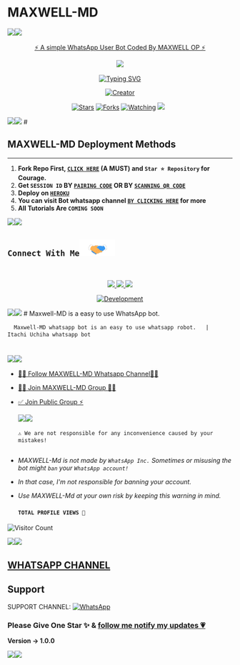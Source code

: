   # MAXWELL-MD
   <a><img src='https://i.imgur.com/LyHic3i.gif'/></a><a><img src='https://i.imgur.com/LyHic3i.gif'/></a>
<p align="center"> 
<u>⚡ A simple WhatsApp User Bot Coded By MAXWELL OP ⚡</u>
</p>
<p align="center">
<img src="https://telegra.ph/file/ac60b32f3fcb180747985.jpg"/>       
<p align="center">
  <a href="https://git.io/typing-svg"><img src="https://readme-typing-svg.demolab.com?font=EB+Garamond&weight=800&size=28&duration=4000&pause=1000&random=false&width=435&lines=+•__I'M+MAXWELL-+MD__•;MULTI-DEVICE+WHATSAPP+BOT;DEVELOPED+BY+MAXWELL+OP;RELEASED+DATE+18%2F6%2F2024." alt="Typing SVG" /></a>
</p> 
<p align="center">
<a href="#"><img title="Creator" src="https://img.shields.io/badge/Creator-MAXWELL_OP-red.svg?style=for-the-badge&logo=github"></a>
</p>
<p align="center">
<a href="https://github.com/Maxwellmd1/Itachi_Uchiha-Md/stargazers/"><img title="Stars" src="https://img.shields.io/github/stars/Maxwellmd1/Itachi_Uchiha-Md?color=blue&style=flat-square"></a>
<a href="https://github.com/Maxwellmd1/Itachi_Uchiha-Md/network/members"><img title="Forks" src="https://img.shields.io/github/forks/Maxwellmd1/Itachi_Uchiha-Md?color=yellow&style=flat-square"></a>
<a href="https://github.com/Maxwellmd1/Itachi_Uchiha-Md/watchers"><img title="Watching" src="https://img.shields.io/github/watchers/Maxwellmd1/Itachi_Uchiha-Md?label=Watchers&color=red&style=flat-square"></a>
<a href="https://github.com/Maxwellmd1/Itachi_Uchiha-Md/graphs/commit-activity"><img height="20" src="https://img.shields.io/badge/Maintained-Yes-red.svg"></a>&nbsp;&nbsp;
</p>
<a><img src='https://i.imgur.com/LyHic3i.gif'/></a><a><img src='https://i.imgur.com/LyHic3i.gif'/></a>
#

## MAXWELL-MD Deployment Methods
---
1.  **Fork Repo First, [`CLICK HERE`](https://github.com/maxwellmd1/MAXWELL-MD/fork) (A MUST) and `Star ⭐ Repository` for Courage.**
2.  **Get `SESSION ID` BY [`PAIRING CODE`](https://maxwell-session-135.onrender.com/pair) 
 OR BY [`SCANNING QR CODE`](https://maxwell-session-135.onrender.com/wasiqr)** 
3. **Deploy on [`HEROKU`](https://dashboard.heroku.com/new?template=https://github.com/Maxwellmd1/MAXWELL-MD)**
8. **You can visit Bot whatsapp channel [`BY CLICKING HERE`](https://wa.me/qr/MY2JIUSBX5FJD1) for more**
9. **All Tutorials Are `COMING SOON`**

<a><img src='https://i.imgur.com/LyHic3i.gif'/></a><a><img src='https://i.imgur.com/LyHic3i.gif'/></a>

## ```Connect With Me```<img src="https://github.com/0xAbdulKhalid/0xAbdulKhalid/raw/main/assets/mdImages/handshake.gif" width ="80"></h1> 
 <br> 
<p align="center">
<a href="https://wa.me/23491207730021"><img src="https://img.shields.io/badge/Contact Maxwell-25D366?style=for-the-badge&logo=whatsapp&logoColor=white" />
<a href="https://wa.me/qr/MY2JIUSBX5FJD1"><img src="https://img.shields.io/badge/Join Official Channel-25D366?style=for-the-badge&logo=whatsapp&logoColor=white" />
<a href="https://www.youtube.com/@HacktivistHive"><img src="https://img.shields.io/badge/Subscribe-ff0000?style=for-the-badge&logo=youtube&logoColor=ff000000&link=https://www.youtube.com/@HacktivistHive" /><br>
<p align="center">
<img alt="Development" width="250" src="https://media2.giphy.com/media/W9tBvzTXkQopi/giphy.gif?cid=6c09b952xu6syi1fyqfyc04wcfk0qvqe8fd7sop136zxfjyn&ep=v1_internal_gif_by_id&rid=giphy.gif&ct=g" /> </p>
<a><img src='https://i.imgur.com/LyHic3i.gif'/></a><a><img src='https://i.imgur.com/LyHic3i.gif'/></a>
# 
Maxwell-MD is a easy to use WhatsApp bot. 

      Maxwell-MD whatsapp bot is an easy to use whatsapp robot.   |  Itachi Uchiha whatsapp bot
# 
# 
<a><img src='https://i.imgur.com/LyHic3i.gif'/></a><a><img src='https://i.imgur.com/LyHic3i.gif'/></a>

* [🧑‍💻 Follow MAXWELL-MD Whatsapp Channel🧑‍💻](https://wa.me/qr/MY2JIUSBX5FJD1)

* [🧑‍💻 Join MAXWELL-MD Group 🧑‍💻](https://wa.me/qr/MY2JIUSBX5FJD1)

* [✅ Join Public Group ⚡](https://wa.me/qr/MY2JIUSBX5FJD1)

  <a><img src='https://i.imgur.com/LyHic3i.gif'/></a><a><img src='https://i.imgur.com/LyHic3i.gif'/></a>

      ⚠️ We are not responsible for any inconvenience caused by your mistakes!
  
## 

- *MAXWELL-Md is not made by `WhatsApp Inc.` Sometimes or misusing the bot might `ban` your `WhatsApp account!`*
- *In that case, I'm not responsible for banning your account.*
- *Use MAXWELL-Md at your own risk by keeping this warning in mind.*
  
  #### ```TOTAL PROFILE VIEWS 🧚```
![Visitor Count](https://profile-counter.glitch.me/Maxwellmd1/count.svg)

<a><img src='https://i.imgur.com/LyHic3i.gif'/></a><a><img src='https://i.imgur.com/LyHic3i.gif'/></a>

 ## [ WHATSAPP CHANNEL ](https://wa.me/qr/MY2JIUSBX5FJD1) 

## Support

SUPPORT CHANNEL: <a href="https://wa.me/qr/MY2JIUSBX5FJD1"><img alt="WhatsApp" src="https://img.shields.io/badge/WhatsApp-25D366?style=for-the-badge&logo=whatsapp&logoColor=white"/></a>


### Please Give One Star ✨ & [follow me notify my updates 💗](https://github.com/Maxwellmd1)
<b>Version -> 1.0.0</b>

<a><img src='https://i.imgur.com/LyHic3i.gif'/></a><a><img src='https://i.imgur.com/LyHic3i.gif'/></a>
